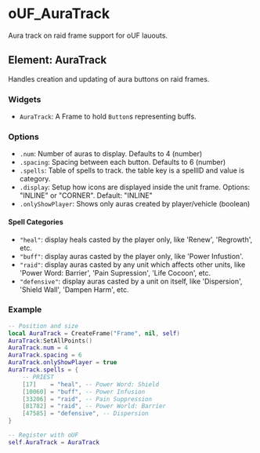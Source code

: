 # oUF_AuraTrack

Aura track on raid frame support for oUF lauouts.

## Element: AuraTrack

Handles creation and updating of aura buttons on raid frames.

### Widgets

-   `AuraTrack`: A Frame to hold `Button`s representing buffs.

### Options

-   `.num`: Number of auras to display. Defaults to 4 (number)
-   `.spacing`: Spacing between each button. Defaults to 6 (number)
-   `.spells`: Table of spells to track. the table key is a spellID and value is category.
-   `.display`: Setup how icons are displayed inside the unit frame. Options: "INLINE" or "CORNER". Default: "INLINE"
-   `.onlyShowPlayer`: Shows only auras created by player/vehicle (boolean)

#### Spell Categories
	
-   `"heal"`: display heals casted by the player only, like 'Renew', 'Regrowth', etc.
-   `"buff"`: display auras casted by the player only, like 'Power Infustion'.
-   `"raid"`: display auras casted by any unit which affects other units, like 'Power Word: Barrier', 'Pain Supression', 'Life Cocoon', etc.
-   `"defensive"`: display auras casted by a unit on itself, like 'Dispersion', 'Shield Wall', 'Dampen Harm', etc.

### Example

```lua
-- Position and size
local AuraTrack = CreateFrame("Frame", nil, self)
AuraTrack:SetAllPoints()
AuraTrack.num = 4
AuraTrack.spacing = 6
AuraTrack.onlyShowPlayer = true
AuraTrack.spells = {
    -- PRIEST
    [17]    = "heal", -- Power Word: Shield
    [10060] = "buff", -- Power Infusion
    [33206] = "raid", -- Pain Suppression
    [81782] = "raid", -- Power World: Barrier
    [47585] = "defensive", -- Dispersion
}

-- Register with oUF
self.AuraTrack = AuraTrack
```
